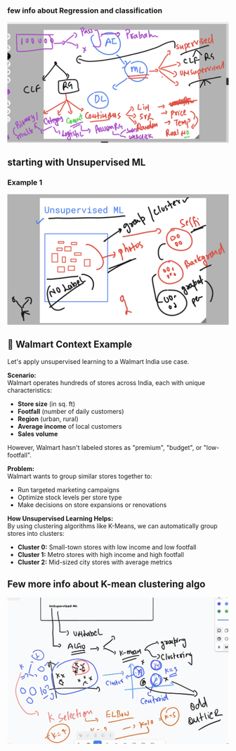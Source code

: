 ### few info about Regression and classification 

<img src="rev1.png">



## starting with Unsupervised ML 

### Example 1 

<img src="exp1.png">

## 🛒 Walmart Context Example

Let's apply unsupervised learning to a Walmart India use case.

**Scenario:**  
Walmart operates hundreds of stores across India, each with unique characteristics:

- **Store size** (in sq. ft)
- **Footfall** (number of daily customers)
- **Region** (urban, rural)
- **Average income** of local customers
- **Sales volume**

However, Walmart hasn't labeled stores as "premium", "budget", or "low-footfall".

**Problem:**  
Walmart wants to group similar stores together to:

- Run targeted marketing campaigns
- Optimize stock levels per store type
- Make decisions on store expansions or renovations

**How Unsupervised Learning Helps:**  
By using clustering algorithms like K-Means, we can automatically group stores into clusters:

- **Cluster 0:** Small-town stores with low income and low footfall
- **Cluster 1:** Metro stores with high income and high footfall
- **Cluster 2:** Mid-sized city stores with average metrics


## Few more info about K-mean clustering algo 

<img src="km1.png">

